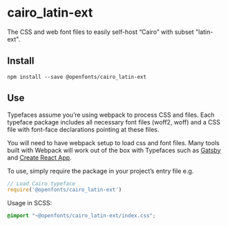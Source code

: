 
# cairo_latin-ext

The CSS and web font files to easily self-host “Cairo” with subset "latin-ext".

## Install

`npm install --save @openfonts/cairo_latin-ext`

## Use

Typefaces assume you’re using webpack to process CSS and files. Each typeface
package includes all necessary font files (woff2, woff) and a CSS file with
font-face declarations pointing at these files.

You will need to have webpack setup to load css and font files. Many tools built
with Webpack will work out of the box with Typefaces such as [Gatsby](https://github.com/gatsbyjs/gatsby)
and [Create React App](https://github.com/facebookincubator/create-react-app).

To use, simply require the package in your project’s entry file e.g.

```javascript
// Load Cairo typeface
require('@openfonts/cairo_latin-ext')
```

Usage in SCSS:
```scss
@import "~@openfonts/cairo_latin-ext/index.css";
```
